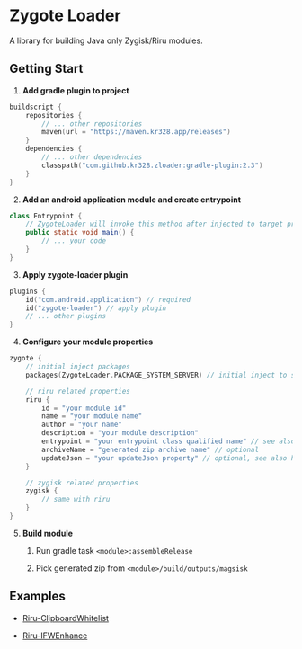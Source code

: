 # Zygote Loader

A library for building Java only Zygisk/Riru modules.

## Getting Start

1. **Add gradle plugin to project**

```kotlin
buildscript {
    repositories {
        // ... other repositories
        maven(url = "https://maven.kr328.app/releases")
    }
    dependencies {
        // ... other dependencies
        classpath("com.github.kr328.zloader:gradle-plugin:2.3")
    }
}
```

2. **Add an android application module and create entrypoint**

```java
class Entrypoint {
    // ZygoteLoader will invoke this method after injected to target project
    public static void main() {
        // ... your code
    }
}
```

3. **Apply zygote-loader plugin**

```kotlin
plugins {
    id("com.android.application") // required
    id("zygote-loader") // apply plugin
    // ... other plugins
}
```

4. **Configure your module properties**

```kotlin
zygote {
    // initial inject packages
    packages(ZygoteLoader.PACKAGE_SYSTEM_SERVER) // initial inject to system_server

    // riru related properties
    riru {
        id = "your module id"
        name = "your module name"
        author = "your name"
        description = "your module description"
        entrypoint = "your entrypoint class qualified name" // see also step 2
        archiveName = "generated zip archive name" // optional
        updateJson = "your updateJson property" // optional, see also https://topjohnwu.github.io/Magisk/guides.html#moduleprop
    }

    // zygisk related properties
    zygisk {
        // same with riru
    }
}
```

5. **Build module**

    1. Run gradle task `<module>:assembleRelease`
       
    2. Pick generated zip from `<module>/build/outputs/magsisk`
   

## Examples

- [Riru-ClipboardWhitelist](https://github.com/Kr328/Riru-ClipboardWhitelist)
  
- [Riru-IFWEnhance](https://github.com/Kr328/Riru-IFWEnhance)